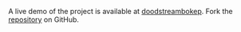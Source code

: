 A live demo of the project is available at [doodstreambokep](https://doodstreambokep.pages.dev).
Fork the [repository](https://github.com/untaokeroa) on GitHub.